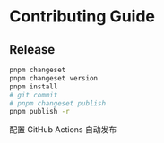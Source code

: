 # Contributing Guide

## Release

```sh
pnpm changeset
pnpm changeset version
pnpm install
# git commit
# pnpm changeset publish
pnpm publish -r
```

配置 GitHub Actions 自动发布
